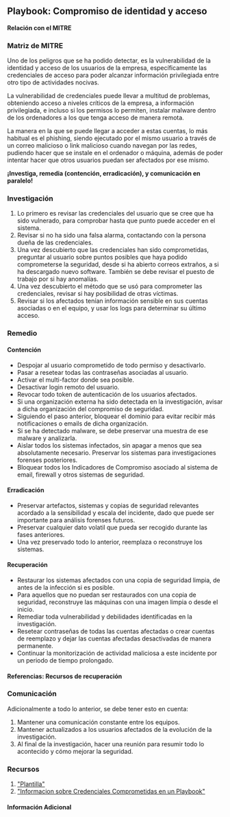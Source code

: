 
## Playbook: Compromiso de identidad y acceso

**Relación con el MITRE**

### Matriz de MITRE

Uno de los peligros que se ha podido detectar, es la vulnerabilidad de la identidad y acceso de los usuarios de la empresa, específicamente las credenciales de acceso para poder alcanzar información privilegiada entre otro tipo de actividades nocivas. 

La vulnerabilidad de credenciales puede llevar a multitud de problemas, obteniendo acceso a niveles críticos de la empresa, a información privilegiada, e incluso si los permisos lo permiten, instalar malware dentro de los ordenadores a los que tenga acceso de manera remota. 

La manera en la que se puede llegar a acceder a estas cuentas, lo más habitual es el phishing, siendo ejecutado por el mismo usuario a través de un correo malicioso o link malicioso cuando navegan por las redes, pudiendo hacer que se instale en el ordenador o máquina, además de poder intentar hacer que otros usuarios puedan ser afectados por ese mismo.


**¡Investiga, remedia (contención, erradicación), y comunicación en paralelo!**

### Investigación

1. Lo primero es revisar las credenciales del usuario que se cree que ha sido vulnerado, para comprobar hasta que punto puede acceder en el sistema.
2. Revisar si no ha sido una falsa alarma, contactando con la persona dueña de las credenciales.
3. Una vez descubierto que las credenciales han sido comprometidas, preguntar al usuario sobre puntos posibles que haya podido comprometerse la seguridad, desde si ha abierto correos extraños, a si ha descargado nuevo software. También se debe revisar el puesto de trabajo por si hay anomalías.
4. Una vez descubierto el método que se usó para comprometer las credenciales, revisar si hay posibilidad de otras víctimas.
5. Revisar si los afectados tenían información sensible en sus cuentas asociadas o en el equipo, y usar los logs para determinar su último acceso.

### Remedio


#### Contención

* Despojar al usuario comprometido de todo permiso y desactivarlo.
* Pasar a resetear todas las contraseñas asociadas al usuario.
* Activar el multi-factor donde sea posible.
* Desactivar login remoto del usuario.
* Revocar todo token de autenticación de los usuarios afectados.
* Si una organización externa ha sido detectada en la investigación, avisar a dicha organización del compromiso de seguridad.
* Siguiendo el paso anterior, bloquear el dominio para evitar recibir más notificaciones o emails de dicha organización.
* Si se ha detectado malware, se debe preservar una muestra de ese malware y analizarla.
* Aislar todos los sistemas infectados, sin apagar a menos que sea absolutamente necesario. Preservar los sistemas para investigaciones forenses posteriores.
* Bloquear todos los Indicadores de Compromiso asociado al sistema de email, firewall y otros sistemas de seguridad.

#### Erradicación

* Preservar artefactos, sistemas y copias de seguridad relevantes acordado a la sensibilidad y escala del incidente, dado que puede ser importante para análisis forenses futuros.
* Preservar cualquier dato volatil que pueda ser recogido durante las fases anteriores.
* Una vez preservado todo lo anterior, reemplaza o reconstruye los sistemas.

#### Recuperación

* Restaurar los sistemas afectados con una copia de seguridad limpia, de antes de la infección si es posible.
* Para aquellos que no puedan ser restaurados con una copia de seguridad, reconstruye las máquinas con una imagen limpia o desde el inicio.
* Remediar toda vulnerabilidad y debilidades identificadas en la investigación.
* Resetear contraseñas de todas las cuentas afectadas o crear cuentas de reemplazo y dejar las cuentas afectadas desactivadas de manera permanente.
* Continuar la monitorización de actividad maliciosa a este incidente por un periodo de tiempo prolongado.

#### Referencias: Recursos de recuperación


### Comunicación

Adicionalmente a todo lo anterior, se debe tener esto en cuenta:

1. Mantener una comunicación constante entre los equipos.
2. Mantener actualizados a los usuarios afectados de la evolución de la investigación.
3. Al final de la investigación, hacer una reunión para resumir todo lo acontecido y cómo mejorar la seguridad.

### Recursos

1. <a name="identity-and-access-playbook-ref-1"></a>["Plantilla"](#https://github.com/counteractive/incident-response-plan-template/tree/master)
2. <a name="Compromised Credentials"></a>["Informacion sobre Credenciales Comprometidas en un Playbook"](#https://frsecure.com/compromised-credentials-response-playbook/)

#### Información Adicional

